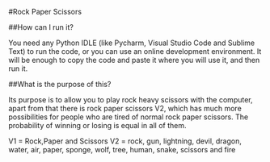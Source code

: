 #Rock Paper Scissors

##How can I run it?

You need any Python IDLE (like Pycharm, Visual Studio Code and Sublime Text) to run the code, or you can use an online development environment. It will be enough to copy the code and paste it where you will use it, and then run it.

##What is the purpose of this?

Its purpose is to allow you to play rock heavy scissors with the computer, apart from that there is rock paper scissors V2, which has much more possibilities for people who are tired of normal rock paper scissors. The probability of winning or losing is equal in all of them.

V1 = Rock,Paper and Scissors
V2 = rock, gun, lightning, devil, dragon, water, air, paper, sponge, wolf, tree, human, snake, scissors and fire

